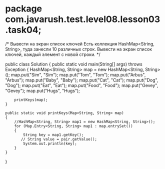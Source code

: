 # package com.javarush.test.level08.lesson03.task04;
/* Вывести на экран список ключей
Есть коллекция HashMap<String, String>, туда занесли 10
 различных строк.
 Вывести на экран список ключей,
 каждый элемент с новой строки.
*/

public class Solution
{
    public static void main(String[] args) throws Exception
    {
        HashMap<String, String> map = new HashMap<String, String>();
        map.put("Sim", "Sim");
        map.put("Tom", "Tom");
        map.put("Arbus", "Arbus");
        map.put("Baby", "Baby");
        map.put("Cat", "Cat");
        map.put("Dog", "Dog");
        map.put("Eat", "Eat");
        map.put("Food", "Food");
        map.put("Gevey", "Gevey");
        map.put("Hugs", "Hugs");

        printKeys(map);
    }

    public static void printKeys(Map<String, String> map)
    {
        //HashMap<String, String> map1 = new HashMap<String, String>();
        for (Map.Entry<String, String> map1 : map.entrySet())
        {
            String key = map1.getKey();
           // String value = pair.getValue();
            System.out.println(key);
        }
    }
}
